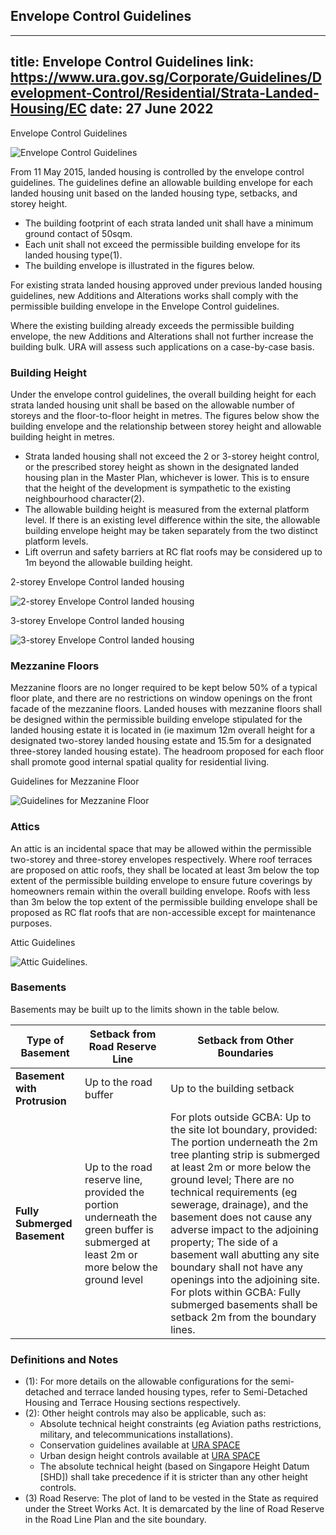 
## Envelope Control Guidelines
---
title: Envelope Control Guidelines
link: https://www.ura.gov.sg/Corporate/Guidelines/Development-Control/Residential/Strata-Landed-Housing/EC
date: 27 June 2022
---

Envelope Control Guidelines

![Envelope Control Guidelines](https://www.ura.gov.sg/-/media/Corporate/Guidelines/Development-control/Landed-Housing/SL05_Building_Envelope.jpg?h=100%25&w=100%25)

From 11 May 2015, landed housing is controlled by the envelope control guidelines. The guidelines define an allowable building envelope for each landed housing unit based on the landed housing type, setbacks, and storey height.

- The building footprint of each strata landed unit shall have a minimum ground contact of 50sqm.
- Each unit shall not exceed the permissible building envelope for its landed housing type(1).
- The building envelope is illustrated in the figures below.

For existing strata landed housing approved under previous landed housing guidelines, new Additions and Alterations works shall comply with the permissible building envelope in the Envelope Control guidelines.

Where the existing building already exceeds the permissible building envelope, the new Additions and Alterations shall not further increase the building bulk. URA will assess such applications on a case-by-case basis.

### Building Height

Under the envelope control guidelines, the overall building height for each strata landed housing unit shall be based on the allowable number of storeys and the floor-to-floor height in metres. The figures below show the building envelope and the relationship between storey height and allowable building height in metres.

- Strata landed housing shall not exceed the 2 or 3-storey height control, or the prescribed storey height as shown in the designated landed housing plan in the Master Plan, whichever is lower. This is to ensure that the height of the development is sympathetic to the existing neighbourhood character(2).
- The allowable building height is measured from the external platform level. If there is an existing level difference within the site, the allowable building envelope height may be taken separately from the two distinct platform levels.
- Lift overrun and safety barriers at RC flat roofs may be considered up to 1m beyond the allowable building height.

2-storey Envelope Control landed housing

![2-storey Envelope Control landed housing](https://www.ura.gov.sg/-/media/Corporate/Guidelines/Development-control/Bungalows/LHD11-Envelope-control-2styedited10aug21LHD09A-Envelope-control-2sty.jpg?h=327&w=800)

3-storey Envelope Control landed housing

![3-storey Envelope Control landed housing](https://www.ura.gov.sg/-/media/Corporate/Guidelines/Development-control/Bungalows/LHD12-Envelope-control-3sty10aug21LHD09B-Envelope-control-3sty.jpg?h=373&w=800)

### Mezzanine Floors

Mezzanine floors are no longer required to be kept below 50% of a typical floor plate, and there are no restrictions on window openings on the front facade of the mezzanine floors. Landed houses with mezzanine floors shall be designed within the permissible building envelope stipulated for the landed housing estate it is located in (ie maximum 12m overall height for a designated two-storey landed housing estate and 15.5m for a designated three-storey landed housing estate). The headroom proposed for each floor shall promote good internal spatial quality for residential living.

Guidelines for Mezzanine Floor

![Guidelines for Mezzanine Floor](https://www.ura.gov.sg/-/media/Corporate/Guidelines/Development-control/Landed-Housing/LHD17_Mezzanine.jpg?h=100%25&w=100%25)

### Attics

An attic is an incidental space that may be allowed within the permissible two-storey and three-storey envelopes respectively. Where roof terraces are proposed on attic roofs, they shall be located at least 3m below the top extent of the permissible building envelope to ensure future coverings by homeowners remain within the overall building envelope. Roofs with less than 3m below the top extent of the permissible building envelope shall be proposed as RC flat roofs that are non-accessible except for maintenance purposes.

Attic Guidelines

![Attic Guidelines](https://www.ura.gov.sg/-/media/Corporate/Guidelines/Development-control/Landed-Housing/LHD18_New_EC_Attic.jpg).

### Basements

Basements may be built up to the limits shown in the table below.

| **Type of Basement**         | **Setback from Road Reserve Line**                                                                                                    | **Setback from Other Boundaries**                                                                                                                                                                                                                                                                                                                                                                                                                                                                                              |
| ---------------------------- | ------------------------------------------------------------------------------------------------------------------------------------- | ------------------------------------------------------------------------------------------------------------------------------------------------------------------------------------------------------------------------------------------------------------------------------------------------------------------------------------------------------------------------------------------------------------------------------------------------------------------------------------------------------------------------------ |
| **Basement with Protrusion** | Up to the road buffer                                                                                                                 | Up to the building setback                                                                                                                                                                                                                                                                                                                                                                                                                                                                                                     |
| **Fully Submerged Basement** | Up to the road reserve line, provided the portion underneath the green buffer is submerged at least 2m or more below the ground level | For plots outside GCBA: Up to the site lot boundary, provided: The portion underneath the 2m tree planting strip is submerged at least 2m or more below the ground level; There are no technical requirements (eg sewerage, drainage), and the basement does not cause any adverse impact to the adjoining property; The side of a basement wall abutting any site boundary shall not have any openings into the adjoining site. For plots within GCBA: Fully submerged basements shall be setback 2m from the boundary lines. |

### Definitions and Notes

- (1): For more details on the allowable configurations for the semi-detached and terrace landed housing types, refer to Semi-Detached Housing and Terrace Housing sections respectively.
- (2): Other height controls may also be applicable, such as:
  - Absolute technical height constraints (eg Aviation paths restrictions, military, and telecommunications installations).
  - Conservation guidelines available at [URA SPACE](https://www.ura.gov.sg/maps/?service=STB)
  - Urban design height controls available at [URA SPACE](https://www.ura.gov.sg/maps/?service=STB)
  - The absolute technical height (based on Singapore Height Datum [SHD]) shall take precedence if it is stricter than any other height controls.
- (3) Road Reserve: The plot of land to be vested in the State as required under the Street Works Act. It is demarcated by the line of Road Reserve in the Road Line Plan and the site boundary.
